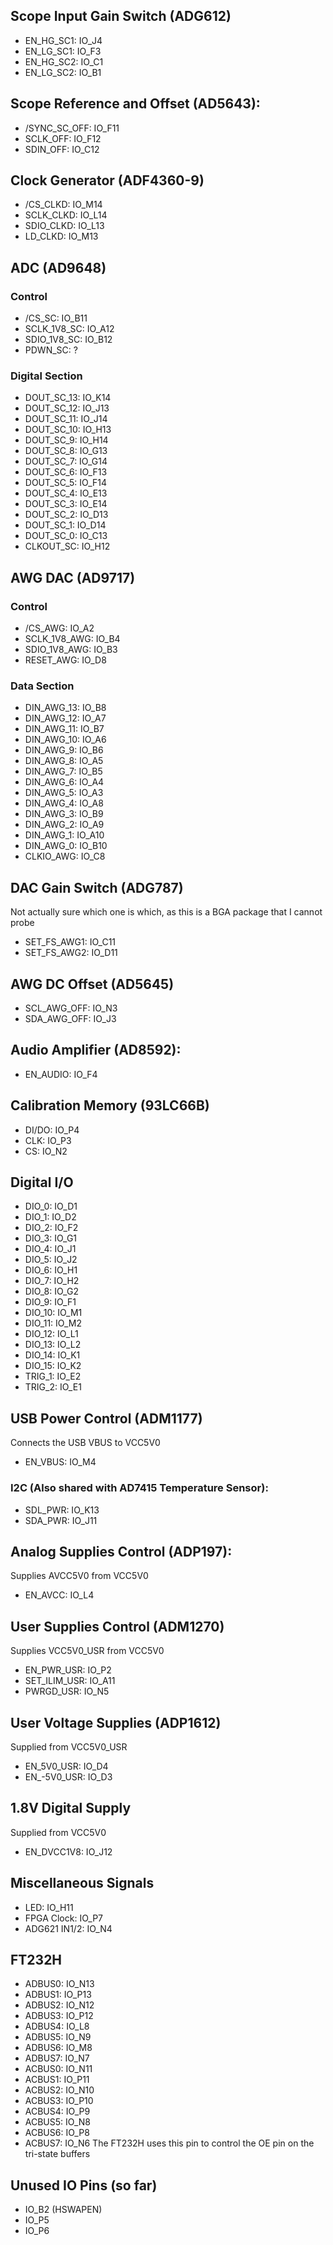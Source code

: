 ## Scope Input Gain Switch (ADG612)
- EN_HG_SC1: IO_J4
- EN_LG_SC1: IO_F3
- EN_HG_SC2: IO_C1
- EN_LG_SC2: IO_B1

## Scope Reference and Offset (AD5643):
- /SYNC_SC_OFF: IO_F11
- SCLK_OFF: IO_F12
- SDIN_OFF: IO_C12

## Clock Generator (ADF4360-9)
- /CS_CLKD: IO_M14
- SCLK_CLKD: IO_L14
- SDIO_CLKD: IO_L13
- LD_CLKD: IO_M13

## ADC (AD9648)
### Control
- /CS_SC: IO_B11
- SCLK_1V8_SC: IO_A12
- SDIO_1V8_SC: IO_B12
- PDWN_SC: ?

### Digital Section
- DOUT_SC_13: IO_K14
- DOUT_SC_12: IO_J13
- DOUT_SC_11: IO_J14
- DOUT_SC_10: IO_H13
- DOUT_SC_9: IO_H14
- DOUT_SC_8: IO_G13
- DOUT_SC_7: IO_G14
- DOUT_SC_6: IO_F13
- DOUT_SC_5: IO_F14
- DOUT_SC_4: IO_E13
- DOUT_SC_3: IO_E14
- DOUT_SC_2: IO_D13
- DOUT_SC_1: IO_D14
- DOUT_SC_0: IO_C13
- CLKOUT_SC: IO_H12

## AWG DAC (AD9717)
### Control
- /CS_AWG: IO_A2
- SCLK_1V8_AWG: IO_B4
- SDIO_1V8_AWG: IO_B3
- RESET_AWG: IO_D8

### Data Section
- DIN_AWG_13: IO_B8
- DIN_AWG_12: IO_A7
- DIN_AWG_11: IO_B7
- DIN_AWG_10: IO_A6
- DIN_AWG_9: IO_B6
- DIN_AWG_8: IO_A5
- DIN_AWG_7: IO_B5
- DIN_AWG_6: IO_A4
- DIN_AWG_5: IO_A3
- DIN_AWG_4: IO_A8
- DIN_AWG_3: IO_B9
- DIN_AWG_2: IO_A9
- DIN_AWG_1: IO_A10
- DIN_AWG_0: IO_B10
- CLKIO_AWG: IO_C8

## DAC Gain Switch (ADG787)
Not actually sure which one is which, as this is a BGA package that I cannot probe
- SET_FS_AWG1: IO_C11
- SET_FS_AWG2: IO_D11

## AWG DC Offset (AD5645)
- SCL_AWG_OFF: IO_N3
- SDA_AWG_OFF: IO_J3

## Audio Amplifier (AD8592):
- EN_AUDIO: IO_F4

## Calibration Memory (93LC66B)
- DI/DO: IO_P4
- CLK: IO_P3
- CS: IO_N2

## Digital I/O
- DIO_0: IO_D1
- DIO_1: IO_D2
- DIO_2: IO_F2
- DIO_3: IO_G1
- DIO_4: IO_J1
- DIO_5: IO_J2
- DIO_6: IO_H1
- DIO_7: IO_H2
- DIO_8: IO_G2
- DIO_9: IO_F1
- DIO_10: IO_M1 
- DIO_11: IO_M2
- DIO_12: IO_L1
- DIO_13: IO_L2
- DIO_14: IO_K1
- DIO_15: IO_K2
- TRIG_1: IO_E2
- TRIG_2: IO_E1

## USB Power Control (ADM1177)
Connects the USB VBUS to VCC5V0
- EN_VBUS: IO_M4

### I2C (Also shared with AD7415 Temperature Sensor):
- SDL_PWR: IO_K13
- SDA_PWR: IO_J11

## Analog Supplies Control (ADP197):
Supplies AVCC5V0 from VCC5V0
- EN_AVCC: IO_L4

## User Supplies Control (ADM1270)
Supplies VCC5V0_USR from VCC5V0
- EN_PWR_USR: IO_P2
- SET_ILIM_USR: IO_A11
- PWRGD_USR: IO_N5

## User Voltage Supplies (ADP1612)
Supplied from VCC5V0_USR
- EN_5V0_USR: IO_D4
- EN_-5V0_USR: IO_D3

## 1.8V Digital Supply
Supplied from VCC5V0
- EN_DVCC1V8: IO_J12

## Miscellaneous Signals
- LED: IO_H11
- FPGA Clock: IO_P7
- ADG621 IN1/2: IO_N4

## FT232H
- ADBUS0: IO_N13
- ADBUS1: IO_P13
- ADBUS2: IO_N12
- ADBUS3: IO_P12
- ADBUS4: IO_L8
- ADBUS5: IO_N9
- ADBUS6: IO_M8
- ADBUS7: IO_N7
- ACBUS0: IO_N11
- ACBUS1: IO_P11
- ACBUS2: IO_N10
- ACBUS3: IO_P10
- ACBUS4: IO_P9
- ACBUS5: IO_N8
- ACBUS6: IO_P8
- ACBUS7: IO_N6 The FT232H uses this pin to control the OE pin on the tri-state buffers

## Unused IO Pins (so far)
- IO_B2 (HSWAPEN)
- IO_P5
- IO_P6
